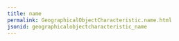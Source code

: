 ```yaml
---
title: name
permalink: GeographicalObjectCharacteristic.name.html
jsonid: geographicalobjectcharacteristic_name
---
```

